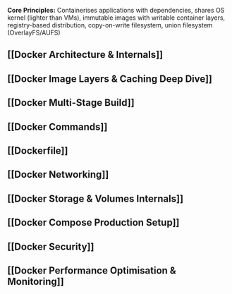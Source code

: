 **Core Principles:** Containerises applications with dependencies, shares OS kernel (lighter than VMs), immutable images with writable container layers, registry-based distribution, copy-on-write filesystem, union filesystem (OverlayFS/AUFS)

## [[Docker Architecture & Internals]]
## [[Docker Image Layers & Caching Deep Dive]]
## [[Docker Multi-Stage Build]]

## [[Docker Commands]]

## [[Dockerfile]]

## [[Docker Networking]]

## [[Docker Storage & Volumes Internals]]

## [[Docker Compose Production Setup]]

## [[Docker Security]]

## [[Docker Performance Optimisation & Monitoring]]

